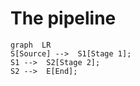 # The pipeline
```mermaid
graph  LR
S[Source] -->  S1[Stage 1];
S1 -->  S2[Stage 2];
S2 -->  E[End];
```